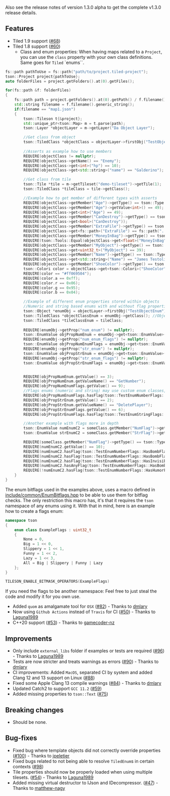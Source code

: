 Also see the release notes of version 1.3.0 alpha to get the complete v1.3.0 release details.

## Features

- Tiled 1.9 support ([#68](https://github.com/SSBMTonberry/tileson/issues/68))
- Tiled 1.8 support ([#60](https://github.com/SSBMTonberry/tileson/issues/60))
  - Class and enum properties: When having maps related to a `Project`, you can use the `class` property with your own class definitions. Same goes for `Tiled` `enums``.
```c++
fs::path pathToUse = fs::path("path/to/project.tiled-project");
tson::Project project{pathToUse};
auto folderFiles = project.getFolders().at(0).getFiles();

for(fs::path &f: folderFiles)
{
    fs::path path = project.getFolders().at(0).getPath() / f.filename();
    std::string filename = f.filename().generic_string();
    if(filename == "map1.json")
    {
        tson::Tileson t{&project};
        std::unique_ptr<tson::Map> m = t.parse(path);
        tson::Layer *objectLayer = m->getLayer("Da Object Layer");

        //Get class from object
        tson::TiledClass *objectClass = objectLayer->firstObj("TestObject")->getClass(); 
        
        //Asserts as example how to use members
        REQUIRE(objectClass != nullptr);
        REQUIRE(objectClass->getName() == "Enemy");
        REQUIRE(objectClass->get<int>("hp") == 10);
        REQUIRE(objectClass->get<std::string>("name") == "Galderino");

        //Get class from tile
        tson::Tile *tile = m->getTileset("demo-tileset")->getTile(1);
        tson::TiledClass *tileClass = tile->getClass();

        //Example how to get member of different types with asserts
        REQUIRE(objectClass->getMember("Age")->getType() == tson::Type::Int);
        REQUIRE(objectClass->getMember("Age")->getValue<int>() == 49);
        REQUIRE(objectClass->get<int>("Age") == 49);
        REQUIRE(objectClass->getMember("CanDestroy")->getType() == tson::Type::Boolean);
        REQUIRE(objectClass->get<bool>("CanDestroy"));
        REQUIRE(objectClass->getMember("ExtraFile")->getType() == tson::Type::File);
        REQUIRE(objectClass->get<fs::path>("ExtraFile") == fs::path("../ultimate_test.json"));
        REQUIRE(objectClass->getMember("MoneyInBag")->getType() == tson::Type::Float);
        REQUIRE(tson::Tools::Equal(objectClass->get<float>("MoneyInBag"), 16.9344f));
        REQUIRE(objectClass->getMember("MyObject")->getType() == tson::Type::Object);
        REQUIRE(objectClass->get<uint32_t>("MyObject") == 39);
        REQUIRE(objectClass->getMember("Name")->getType() == tson::Type::String);
        REQUIRE(objectClass->get<std::string>("Name") == "James Testolini");
        REQUIRE(objectClass->getMember("ShoeColor")->getType() == tson::Type::Color);
        tson::Colori color = objectClass->get<tson::Colori>("ShoeColor");
        REQUIRE(color == "#ff069504");
        REQUIRE(color.a == 0xff);
        REQUIRE(color.r == 0x06);
        REQUIRE(color.g == 0x95);
        REQUIRE(color.b == 0x04);

        //Example of different enum properties stored within objects
        //Numeric and string based enums with and without flag properties
        tson::Object *enumObj = objectLayer->firstObj("TestObjectEnum");
        tson::TiledClass *objectClassEnum = enumObj->getClass(); //Object is changed from default values
        tson::TiledClass *tileClassEnum = tileClass;
        
        REQUIRE(enumObj->getProp("num_enum") != nullptr);
        tson::EnumValue objPropNumEnum = enumObj->get<tson::EnumValue>("num_enum");
        REQUIRE(enumObj->getProp("num_enum_flags") != nullptr);
        tson::EnumValue objPropNumEnumFlags = enumObj->get<tson::EnumValue>("num_enum_flags");
        REQUIRE(enumObj->getProp("str_enum") != nullptr);
        tson::EnumValue objPropStrEnum = enumObj->get<tson::EnumValue>("str_enum");
        REQUIRE(enumObj->getProp("str_enum_flags") != nullptr);
        tson::EnumValue objPropStrEnumFlags = enumObj->get<tson::EnumValue>("str_enum_flags");


        REQUIRE(objPropNumEnum.getValue() == 3); 
        REQUIRE(objPropNumEnum.getValueName() == "GetNumber"); 
        REQUIRE(objPropNumEnumFlags.getValue() == 9); 
        //Flags enums (numeric and string) may use custom enum classes, as long as they have applied flags logic applied to them. See details how this can be achieved below this code example
        REQUIRE(objPropNumEnumFlags.hasFlag(tson::TestEnumNumberFlags::HasCalculatorFlag | tson::TestEnumNumberFlags::HasInvisibilityFlag)); 
        REQUIRE(objPropStrEnum.getValue() == 2); 
        REQUIRE(objPropStrEnum.getValueName() == "DeletePlayer"); 
        REQUIRE(objPropStrEnumFlags.getValue() == 6); 
        REQUIRE(objPropStrEnumFlags.hasFlag(tson::TestEnumStringFlags::HasJobFlag | tson::TestEnumStringFlags::HasHouseFlag));

        //Another example with flags more in depth
        tson::EnumValue numEnumC2 = someClass.getMember("NumFlag")->getValue<tson::EnumValue>();
        tson::EnumValue strEnumC2 = someClass.getMember("StrFlag")->getValue<tson::EnumValue>(); //Not used here, but will work in the same way

        REQUIRE(someClass.getMember("NumFlag")->getType() == tson::Type::Enum);
        REQUIRE(numEnumC2.getValue() == 10);
        REQUIRE(numEnumC2.hasFlag(tson::TestEnumNumberFlags::HasBombFlag | tson::TestEnumNumberFlags::HasInvisibilityFlag)); //Has both these flags - OK
        REQUIRE(numEnumC2.hasFlag(tson::TestEnumNumberFlags::HasBombFlag)); // Has this flag - OK
        REQUIRE(numEnumC2.hasFlag(tson::TestEnumNumberFlags::HasInvisibilityFlag)); // Has this flag - OK
        REQUIRE(numEnumC2.hasAnyFlag(tson::TestEnumNumberFlags::HasBombFlag | tson::TestEnumNumberFlags::HasHumorFlag)); //hasAnyFlag is okay as long as one of the flags here are set
        REQUIRE(!numEnumC2.hasFlag(tson::TestEnumNumberFlags::HasHumorFlag)); //Doesn't have this flag - OK
    }
}
```

The enum bitflags used in the examples above, uses a macro defined in [include/common/EnumBitflags.hpp](https://github.com/SSBMTonberry/tileson/blob/master/include/common/EnumBitflags.hpp) to be able to use them for bitflag checks. The only restriction this macro has, it's that it requires the `tson` namespace of any enums using it. With that in mind, here is an example how to create a flags enum:
```c++
namespace tson
{
    enum class ExampleFlags : uint32_t
    {
        None = 0,
        Big = 1 << 0,
        Slippery = 1 << 1,
        Funny = 1 << 2,
        Lazy = 1 << 3,
        All = Big | Slippery | Funny | Lazy
    };
}

TILESON_ENABLE_BITMASK_OPERATORS(ExampleFlags)
```
If you need the flags to be another namespace: Feel free to just steal the code and modify it for you own use.


- Added `quom` as amalgamate tool for `OSX` ([#82](https://github.com/SSBMTonberry/tileson/issues/82)) - Thanks to [dmlary](https://github.com/dmlary)
- Now using `Github Actions` instead of `Travis` for CI ([#50](https://github.com/SSBMTonberry/tileson/issues/50)) - Thanks to [Laguna1989](https://github.com/Laguna1989)
- C++20 support ([#53](https://github.com/SSBMTonberry/tileson/issues/53)) - Thanks to [gamecoder-nz](https://github.com/gamecoder-nz)
  

## Improvements
- Only include `external_libs` folder if examples or tests are required ([#96](https://github.com/SSBMTonberry/tileson/pull/96)) - Thanks to [Laguna1989](https://github.com/Laguna1989)
- Tests are now stricter and treats warnings as errors ([#90](https://github.com/SSBMTonberry/tileson/pull/90)) - Thanks to [dmlary](https://github.com/dmlary)
- CI improvements: Added `MacOS`, separated CI by system and added Clang 12 and 13 support on Linux ([#88](https://github.com/SSBMTonberry/tileson/pull/88))  
- Fixed some Apple Clang 13 compile warnings ([#84](https://github.com/SSBMTonberry/tileson/issues/84)) - Thanks to [dmlary](https://github.com/dmlary)
- Updated Catch2 to support `GCC 11.2` ([#59](https://github.com/SSBMTonberry/tileson/issues/59))
- Added missing properties to `tson::Text` ([#75](https://github.com/SSBMTonberry/tileson/issues/75))


## Breaking changes
- Should be none.

## Bug-fixes
- Fixed bug where template objects did not correctly override properties ([#100](https://github.com/SSBMTonberry/tileson/pull/100)) - Thanks to [jpeletier](https://github.com/jpeletier)
- Fixed bugs related to not being able to resolve `TiledEnum`s in certain contexts ([#98](https://github.com/SSBMTonberry/tileson/pull/98))
- Tile properties should now be properly loaded when using multiple tilesets. ([#54](https://github.com/SSBMTonberry/tileson/issues/54)) - Thanks to [Laguna1989](https://github.com/Laguna1989)
- Added missing virtual destructor to IJson and IDecompressor. ([#47](https://github.com/SSBMTonberry/tileson/issues/47)) - Thanks to [matthew-nagy](https://github.com/matthew-nagy)